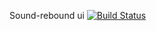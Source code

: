 
Sound-rebound ui  [![Build Status](https://travis-ci.org/brendena/sound-rebound.svg?branch=master)](https://travis-ci.org/brendena/sound-rebound)